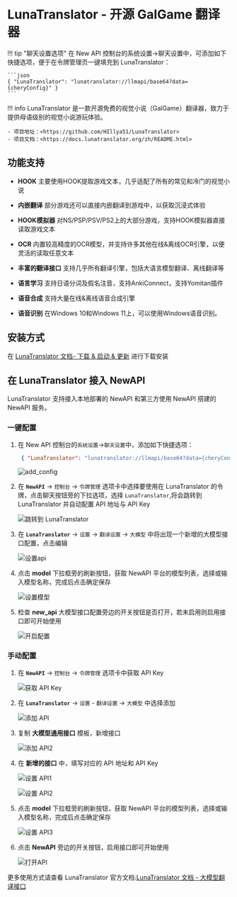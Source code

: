 # LunaTranslator - 开源 GalGame 翻译器
!!! tip "聊天设置选项"
    在 New API 控制台的系统设置->聊天设置中，可添加如下快捷选项，便于在令牌管理页一键填充到 LunaTranslator：

    ```json
    { "LunaTranslator": "lunatranslator://llmapi/base64?data={cheryConfig}" }
    ```

!!! info
    LunaTranslator 是一款开源免费的视觉小说（GalGame）翻译器，致力于提供母语级别的视觉小说游玩体验。

    - 项目地址：<https://github.com/HIllya51/LunaTranslator>
    - 项目文档：<https://docs.lunatranslator.org/zh/README.html>

## 功能支持

- **HOOK** 主要使用HOOK提取游戏文本，几乎适配了所有的常见和冷门的视觉小说

- **内嵌翻译** 部分游戏还可以直接内嵌翻译到游戏中，以获取沉浸式体验

- **HOOK模拟器** 对NS/PSP/PSV/PS2上的大部分游戏，支持HOOK模拟器直接读取游戏文本

- **OCR** 内置较高精度的OCR模型，并支持许多其他在线&离线OCR引擎，以便灵活的读取任意文本

- **丰富的翻译接口** 支持几乎所有翻译引擎，包括大语言模型翻译、离线翻译等

- **语言学习** 支持日语分词及假名注音，支持AnkiConnect，支持Yomitan插件

- **语音合成** 支持大量在线&离线语音合成引擎

- **语音识别** 在Windows 10和Windows 11上，可以使用Windows语音识别。

## 安装方式 

在 [LunaTranslator 文档- 下载 & 启动 & 更新](https://docs.lunatranslator.org/zh/README.html) 进行下载安装

## 在 LunaTranslator 接入 NewAPI

LunaTranslator 支持接入本地部署的 NewAPI 和第三方使用 NewAPI 搭建的 NewAPI 服务。

### 一键配置
1. 在 New API 控制台的`系统设置`->`聊天设置`中，添加如下快捷选项：
    
   ```json
    { "LunaTranslator": "lunatranslator://llmapi/base64?data={cheryConfig}" }
    ```
    ![add_config](../assets/luna_translator/add_config.png)

2. 在 **`NewAPI`** -> `控制台` -> `令牌管理` 选项卡中选择要使用在 LunaTranslator 的令牌，点击聊天按钮旁的下拉选项，选择 `LunaTranslator`,将会跳转到 LunaTranslator 并自动配置 API 地址与 API Key

    ![跳转到 LunaTranslator](../assets/luna_translator/jump_to_app.png)

3. 在 **`LunaTranslator`** -> `设置` -> `翻译设置` -> `大模型` 中将出现一个新增的大模型接口配置，点击编辑

    ![设置api](../assets/luna_translator/api_setting.png)

4. 点击 **model** 下拉框旁的刷新按钮，获取 NewAPI 平台的模型列表，选择或输入模型名称，完成后点击确定保存

    ![设置模型](../assets/luna_translator/setting_model.png)

5. 检查 **new_api** 大模型接口配置旁边的开关按钮是否打开，若未启用则启用接口即可开始使用

    ![开启配置](../assets/luna_translator/open_config.png)

### 手动配置

1. 在 **`NewAPI`** -> `控制台` -> `令牌管理` 选项卡中获取 API Key

    ![获取 API Key](../assets/luna_translator/copy_api_key.png)

2. 在 **`LunaTranslator`** -> `设置` - `翻译设置` -> `大模型` 中选择添加

    ![添加 API](../assets/luna_translator/add_api.png)

3. 复制 **大模型通用接口** 模板，新增接口

    ![添加 API2](../assets/luna_translator/add_api_2.png)

4. 在 **新增的接口** 中，填写对应的 API 地址和 API Key

    ![设置 API1](../assets/luna_translator/setting_api.png)

    ![设置 API2](../assets/luna_translator/setting_api2.png)

5. 点击 **model** 下拉框旁的刷新按钮，获取 NewAPI 平台的模型列表，选择或输入模型名称，完成后点击确定保存

    ![设置 API3](../assets/luna_translator/setting_api3.png)

6. 点击 **NewAPI** 旁边的开关按钮，启用接口即可开始使用

    ![打开API](../assets/luna_translator/open_api.png)

更多使用方式请查看 LunaTranslator 官方文档:[LunaTranslator 文档 - 大模型翻译接口](https://docs.lunatranslator.org/zh/guochandamoxing.html)